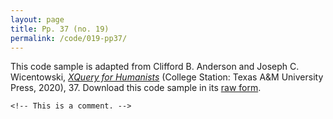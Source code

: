 ```yaml
---
layout: page
title: Pp. 37 (no. 19)
permalink: /code/019-pp37/
---
```


This code sample is adapted from Clifford B. Anderson and Joseph C. Wicentowski, 
[_XQuery for Humanists_](/) (College Station: Texas A&M University Press, 2020), 37. 
Download this code sample in its [raw form](/code/019-pp37/019-pp37.txt).

```xml-fragment
<!-- This is a comment. -->
```  

